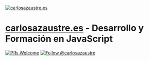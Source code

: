 [![carlosazaustre.es](./static/carlos-azaustre-web-alt.png.jpg)](https://carlosazaustre.es)

# [carlosazaustre.es](https://carlosazaustre.es) - Desarrollo y Formación en JavaScript

[![PRs Welcome](https://img.shields.io/badge/PRs-welcome-brightgreen.svg?style=flat-square)](http://makeapullrequest.com)
<a href="https://twitter.com/intent/follow?screen_name=carlosazaustre"><img src="https://img.shields.io/twitter/follow/carlosazaustre.svg?label=Follow%20@carlosazaustre" alt="Follow @carlosazaustre" /></a>
